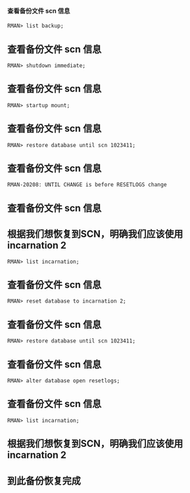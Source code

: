 #### 查看备份文件 scn 信息    
    RMAN> list backup;
## 查看备份文件 scn 信息
    RMAN> shutdown immediate;
## 查看备份文件 scn 信息   
    RMAN> startup mount;
## 查看备份文件 scn 信息   
    RMAN> restore database until scn 1023411;
## 查看备份文件 scn 信息   
    RMAN-20208: UNTIL CHANGE is before RESETLOGS change  
## 查看备份文件 scn 信息   
## 根据我们想恢复到SCN，明确我们应该使用incarnation 2
    RMAN> list incarnation;
## 查看备份文件 scn 信息   
    RMAN> reset database to incarnation 2;
## 查看备份文件 scn 信息   
    RMAN> restore database until scn 1023411;
## 查看备份文件 scn 信息   
    RMAN> alter database open resetlogs;
## 查看备份文件 scn 信息   
    RMAN> list incarnation;

## 根据我们想恢复到SCN，明确我们应该使用incarnation 2

## 到此备份恢复完成
